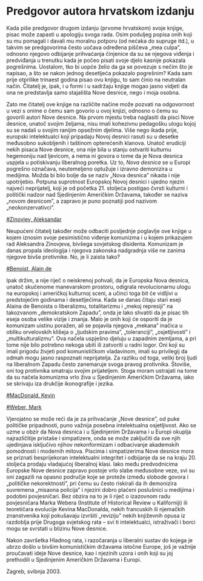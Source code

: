# Predgovor autora hrvatskom izdanju

Kada piše predgovor drugom izdanju (prvome hrvatskom) svoje knjige, pisac može zapasti u apologiju svoga rada. Osim poduljeg popisa onih koji su mu pomagali i davali mu moralnu potporu (od nećaka do supruge itd.), u takvim se predgovorima često uočava određena piščeva „mea culpa”, odnosno njegovo odbijanje prihvaćanja činjenice da su se njegova viđenja i predviđanja u trenutku kada je počeo pisati svoje djelo kasnije pokazala pogrešnima. Uostalom, tko bi uopće želio da ga se povezuje s nečim što je napisao, a što se nakon jednog desetljeća pokazalo pogrešnim? Kada sam prije otprilike trinaest godina pisao ovu knjigu, to sam činio na neutralan način. Čitatelj je, ipak, i u formi i u sadržaju knjige mogao jasno vidjeti da ona ne predstavlja samo stajališta Nove desnice, nego i moja osobna.

Zato me čitatelj ove knjige na različite načine može pozvati na odgovornost u vezi s onime o čemu sam govorio u ovoj knjizi, odnosno o čemu su govorili autori Nove desnice. Na prvom mjestu treba naglasiti da pisci Nove desnice, unatoč svojim željama, nisu imali kohezivnu pedagošku ulogu kojoj su se nadali u svojim ranijim opsežnim djelima. Više nego ikada prije, europski intelektualci koji pripadaju Novoj desnici rasuti su u desetke međusobno sukobljenih i taštinom opterećenih klanova. Unatoč erudiciji nekih pisaca Nove desnice, ona nije bila u stanju ostvariti kulturnu hegemoniju nad ljevicom, a nema ni govora o tome da je Nova desnica uspjela u potiskivanju liberalnog poretka. Uz to, *Nova desnica* se u Europi pogrešno označava, neutemeljeno optužuje i izravno demonizira u medijima. Možda bi bilo bolje da se naziv „Nova desnica” nikada i nije upotrijebio. Potpuna suprotnost Europskoj Novoj desnici i ujedno njezin najveći neprijatelj, koji je od početka 21. stoljeća postigao čvrsti kulturni i politički nadzor nad Sjedinjenim Američkim Državama, također se naziva „novom desnicom”, a zapravo je puno poznatiji pod nazivom „neokonzervativci”.

[#Zinovjev, Aleksandar](abecedni-popis.md#Zinovjev-Aleksandar)

Neupućeni čitatelj također može odbaciti posljednje poglavlje ove knjige u kojem iznosim svoje pesimistično viđenje komunizma i u kojem prikazujem rad Aleksandra Zinovjeva, bivšega sovjetskog disidenta. Komunizam je danas propala ideologija i njegova zakonska nadgradnja više ne zanima njegove bivše protivnike. No, je li zaista tako?

[#Benoist, Alain de](abecedni-popis.md#Benoist-Alain-de)

Ipak držim, a nije riječ o neiskrenoj pohvali, da je Europska Nova desnica, unatoč skučenome manevarskom prostoru, odigrala revolucionarnu ulogu na europskoj i američkoj kulturnoj sceni, a učinci toga bit će vidljivi u predstojećim godinama i desetljećima. Kada se danas čitaju stari eseji Alaina de Benoista o liberalizmu, totalitarizmu i „mekoj represiji” na takozvanom „demokratskom Zapadu”, onda je lako shvatiti da je pisac tih eseja osoba velike vizije i znanja. Malo je onih koji će osporiti da je komunizam uistinu poražen, ali se pojavila njegova „mekana” inačica u obliku orvelovskih klišeja o „ljudskim pravima”, „toleranciji”, „osjetljivosti” i „multikulturalizmu”. Ova načela uspješno djeluju u zapadnim zemljama, a pri tome nije bilo potrebno nekoga ubiti ili zatvoriti u radni logor. Oni koji su imali prigodu živjeti pod komunističkom vladavinom, imali su privilegij da odmah mogu jasno raspoznati neprijatelja. Za razliku od toga, veliki broj ljudi na liberalnom Zapadu često zanemaruje svoga pravog protivnika. Štoviše, oni tog protivnika smatraju svojim prijateljem. Stoga moram ustrajati na tome da su načela komunizma vrlo živa u Sjedinjenim Američkim Državama, iako se skrivaju iza drukčije ikonografije i jezika.

[#MacDonald, Kevin](abecedni-popis.md#MacDonald-Kevin)

[#Weber, Mark](abecedni-popis.md#Weber-Mark)

Vjerojatno se može reći da je za prihvaćanje „Nove desnice”, od puke političke pripadnosti, puno važnija posebna intelektualna osjetljivost. Ako se uzme u obzir da Nova desnica i u Sjedinjenim Državama i u Europi okuplja najrazličitije pristaše i simpatizere, onda se može zaključiti da sve njih ujedinjava isključivo njihov nekonformizam i odbacivanje akademskih pomodnosti i modernih mitova. Piscima i simpatizerima Nove desnice mora se priznati besprijekoran intelektualni integritet i odbijanje da se na kraju 20. stoljeća prodaju vladajućoj liberalnoj klasi. Iako među predvodnicima Europske Nove desnice zapravo postoje vrlo slabe međusobne veze, svi su oni zagazili na opasno područje koje se proteže između slobode govora i „političke nekorektnosti”, pri čemu su često riskirali da ih demonizira suvremena „misaona policija” i njezini dobro plaćeni poslušnici u medijima i podobni povjesničari. Bez obzira na to je li riječ o izazovnom radu povjesničara Marka Webera (Institute of Historical Review u Kaliforniji) ili teoretičara evolucije Kevina MacDonalda, nekih francuskih ili njemačkih znanstvenika koji pokušavaju izvršiti „reviziju” nekih književnih opusa iz razdoblja prije Drugoga svjetskog rata – svi ti intelektualci, istraživači i borci mogu se svrstati u blizinu Nove desnice.

Nakon završetka Hladnog rata, i razočaranja u liberalni sustav do kojega je ubrzo došlo u bivšim komunističkim državama istočne Europe, još je važnije proučavati ideje Nove desnice, kao i njezinih uzora i onih koji su joj prethodili u Sjedinjenim Američkim Državama i Europi.

Zagreb, svibnja 2003.
